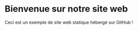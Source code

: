# Bienvenue sur notre site web
   
Ceci est un exemple de site web statique hébergé sur GitHub !
<!--stackedit_data:
eyJoaXN0b3J5IjpbMTg0Njk3MTE5OF19
-->